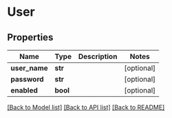 # User

## Properties
Name | Type | Description | Notes
------------ | ------------- | ------------- | -------------
**user_name** | **str** |  | [optional] 
**password** | **str** |  | [optional] 
**enabled** | **bool** |  | [optional] 

[[Back to Model list]](../README.md#documentation-for-models) [[Back to API list]](../README.md#documentation-for-api-endpoints) [[Back to README]](../README.md)


